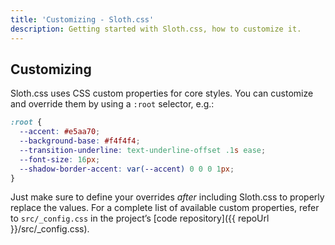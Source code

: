 ```yaml
---
title: 'Customizing - Sloth.css'
description: Getting started with Sloth.css, how to customize it.
---
```


## Customizing

Sloth.css uses CSS custom properties for core styles. You can customize and override them by using a `:root` selector, e.g.:

```css
:root {
  --accent: #e5aa70;
  --background-base: #f4f4f4;
  --transition-underline: text-underline-offset .1s ease;
  --font-size: 16px;
  --shadow-border-accent: var(--accent) 0 0 0 1px;
}
```

Just make sure to define your overrides _after_ including Sloth.css to properly replace the values. For a complete list of available custom properties, refer to `src/_config.css` in the project’s [code repository]({{ repoUrl }}/src/_config.css).
